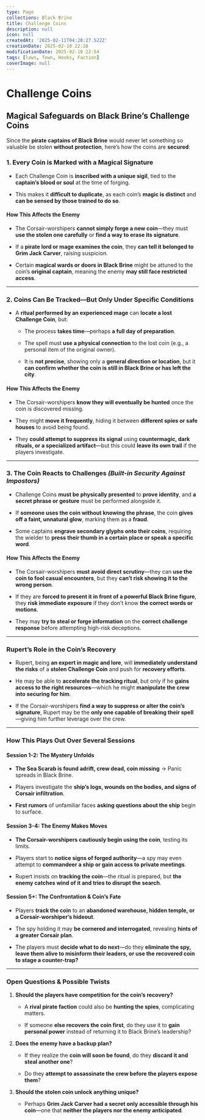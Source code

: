 ```yaml
---
type: Page
collections: Black Brine
title: Challenge Coins
description: null
icon: null
createdAt: '2025-02-11T04:28:27.522Z'
creationDate: 2025-02-10 22:28
modificationDate: 2025-02-10 22:54
tags: [laws, Town, Hooks, Faction]
coverImage: null
---
```


# Challenge Coins

## **Magical Safeguards on Black Brine’s Challenge Coins**

Since the **pirate captains of Black Brine** would never let something so valuable be stolen **without protection**, here’s how the coins are **secured**:

### **1. Every Coin is Marked with a Magical Signature**

- Each Challenge Coin is **inscribed with a unique sigil**, tied to the **captain’s blood or soul** at the time of forging.

- This makes it **difficult to duplicate**, as each coin’s **magic is distinct** and **can be sensed by those trained to do so**.

#### **How This Affects the Enemy**

- The Corsair-worshipers **cannot simply forge a new coin**—they must **use the stolen one carefully** or **find a way to erase its signature**.

- If a **pirate lord or mage examines the coin**, they **can tell it belonged to Grim Jack Carver**, raising suspicion.

- Certain **magical wards or doors in Black Brine** might be attuned to the coin’s **original captain**, meaning the enemy **may still face restricted access**.

---

### **2. Coins Can Be Tracked—But Only Under Specific Conditions**

- A **ritual performed by an experienced mage** can **locate a lost Challenge Coin**, but:

    - The process **takes time**—perhaps **a full day of preparation**.

    - The spell must **use a physical connection** to the lost coin (e.g., a personal item of the original owner).

    - It is **not precise**, showing only a **general direction or location**, but it **can confirm whether the coin is still in Black Brine or has left the city**.

#### **How This Affects the Enemy**

- The Corsair-worshipers **know they will eventually be hunted** once the coin is discovered missing.

- They might **move it frequently**, hiding it between **different spies or safe houses** to avoid being found.

- They **could attempt to suppress its signal** using **countermagic, dark rituals, or a specialized artifact**—but this could **leave its own trail** if the players investigate.

---

### **3. The Coin Reacts to Challenges** *(Built-in Security Against Impostors)*

- Challenge Coins **must be physically presented** to **prove identity**, and **a secret phrase or gesture** must be performed alongside it.

- If **someone uses the coin without knowing the phrase**, the coin **gives off a faint, unnatural glow**, marking them as a **fraud**.

- Some captains **engrave secondary glyphs onto their coins**, requiring the wielder to **press their thumb in a certain place or speak a specific word**.

#### **How This Affects the Enemy**

- The Corsair-worshipers **must avoid direct scrutiny**—they can **use the coin to fool casual encounters**, but they **can’t risk showing it to the wrong person**.

- If they are **forced to present it in front of a powerful Black Brine figure**, they **risk immediate exposure** if they don’t know **the correct words or motions**.

- They may **try to steal or forge information** on the **correct challenge response** before attempting high-risk deceptions.

---

### **Rupert’s Role in the Coin’s Recovery**

- Rupert, being **an expert in magic and lore**, will **immediately understand the risks** of a **stolen Challenge Coin** and push for **recovery efforts**.

- He may be able to **accelerate the tracking ritual**, but only if he **gains access to the right resources**—which he might **manipulate the crew into securing for him**.

- If the Corsair-worshipers **find a way to suppress or alter the coin’s signature**, Rupert may be the **only one capable of breaking their spell**—giving him further leverage over the crew.

---

### **How This Plays Out Over Several Sessions**

#### **Session 1-2: The Mystery Unfolds**

- **The Sea Scarab is found adrift, crew dead, coin missing** → Panic spreads in Black Brine.

- Players investigate the **ship’s logs, wounds on the bodies, and signs of Corsair infiltration**.

- **First rumors** of unfamiliar faces **asking questions about the ship** begin to surface.

#### **Session 3-4: The Enemy Makes Moves**

- **The Corsair-worshipers cautiously begin using the coin**, testing its limits.

- Players start to **notice signs of forged authority**—a spy may even attempt to **commandeer a ship or gain access to private meetings**.

- Rupert insists on **tracking the coin**—the ritual is prepared, but **the enemy catches wind of it and tries to disrupt the search**.

#### **Session 5+: The Confrontation & Coin’s Fate**

- Players **track the coin** to an **abandoned warehouse, hidden temple, or a Corsair-worshiper’s hideout**.

- The spy holding it may **be cornered and interrogated**, revealing **hints of a greater Corsair plan**.

- The players must **decide what to do next**—do they **eliminate the spy, leave them alive to misinform their leaders, or use the recovered coin to stage a counter-trap?**

---

### **Open Questions & Possible Twists**

1. **Should the players have competition for the coin’s recovery?**

    - A **rival pirate faction** could also be **hunting the spies**, complicating matters.

    - If someone **else recovers the coin first**, do they use it to **gain personal power** instead of returning it to Black Brine’s leadership?

2. **Does the enemy have a backup plan?**

    - If they realize the **coin will soon be found**, do they **discard it and steal another one**?

    - Do they **attempt to assassinate the crew before the players expose them**?

3. **Should the stolen coin unlock anything unique?**

    - Perhaps **Grim Jack Carver had a secret only accessible through his coin**—one that **neither the players nor the enemy anticipated**.

